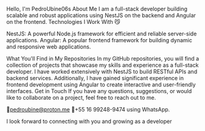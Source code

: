Hello, I'm PedroUbine06s
About Me
I am a full-stack developer building scalable and robust applications using NestJS on the backend and Angular on the frontend.
Technologies I Work With 😼

NestJS:  A powerful Node.js framework for efficient and reliable server-side applications.
Angular: A popular frontend framework for building dynamic and responsive web applications.

What You'll Find in My Repositories
In my GitHub repositories, you will find a collection of projects that showcase my skills and experience as a full-stack developer. I have worked extensively with NestJS to build RESTful APIs and backend services. Additionally, I have gained significant experience in frontend development using Angular to create interactive and user-friendly interfaces.
Get in Touch
If you have any questions, suggestions, or would like to collaborate on a project, feel free to reach out to me.

📧pedroubine@proton.me
📱+55 16 99248-9474 using WhatsApp.

I look forward to connecting with you and growing as a developer
